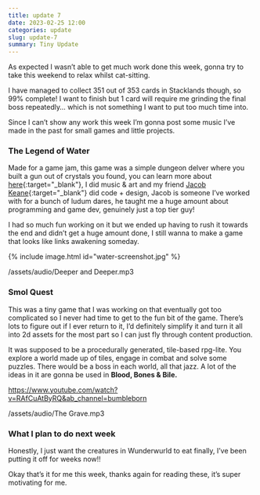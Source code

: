 ```yaml
---
title: update 7
date: 2023-02-25 12:00
categories: update
slug: update-7
summary: Tiny Update
---
```

As expected I wasn’t able to get much work done this week, gonna try to take this weekend to relax whilst cat-sitting.

I have managed to collect 351 out of 353 cards in Stacklands though, so 99% complete! I want to finish but 1 card will require me grinding the final boss repeatedly… which is not something I want to put too much time into.

Since I can’t show any work this week I’m gonna post some music I’ve made in the past for small games and little projects.

### The Legend of Water

Made for a game jam, this game was a simple dungeon delver where you built a gun out of crystals you found, you can learn more about
[here](https://ldjam.com/events/ludum-dare/48/the-legend-of-water){:target="_blank"},
I did music & art and my friend
[Jacob Keane](https://twitter.com/KeaneGames){:target="_blank"}
did code + design, Jacob is someone I’ve worked with for a bunch of ludum dares, he taught me a huge amount about programming and game dev, genuinely just a top tier guy!

I had so much fun working on it but we ended up having to rush it towards the end and didn’t get a huge amount done, I still wanna to make a game that looks like links awakening someday.

{% include image.html id="water-screenshot.jpg" %}

/assets/audio/Deeper and Deeper.mp3

### Smol Quest

This was a tiny game that I was working on that eventually got too complicated so I never had time to get to the fun bit of the game. There’s lots to figure out if I ever return to it, I’d definitely simplify it and turn it all into 2d assets for the most part so I can just fly through content production.

It was supposed to be a procedurally generated, tile-based rpg-lite. You explore a world made up of tiles, engage in combat and solve some puzzles. There would be a boss in each world, all that jazz. A lot of the ideas in it are gonna be used in __Blood, Bones & Bile.__

https://www.youtube.com/watch?v=RAfCuAtByRQ&ab_channel=bumbleborn

/assets/audio/The Grave.mp3

### What I plan to do next week

Honestly, I just want the creatures in Wunderwurld to eat finally, I’ve been putting it off for weeks now!!

Okay that’s it for me this week, thanks again for reading these, it’s super motivating for me.